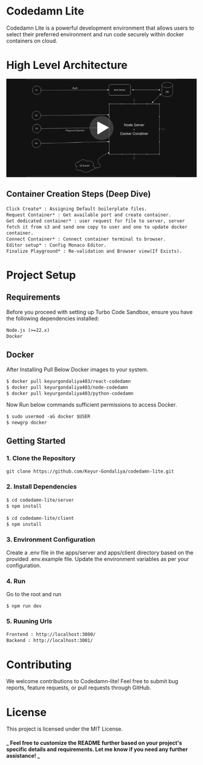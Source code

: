 # Codedamn Lite

Codedamn Lite is a powerful development environment that allows users to select their preferred environment and run code securely within docker containers on cloud.

# High Level Architecture

[![IMAGE ALT TEXT HERE](<https://github.com/Vzila/Images/blob/main/Untitled%20design(1).png?raw=true>)](https://youtu.be/ZWVq66HgEQQ)

## Container Creation Steps (Deep Dive)

    Click Create* : Assigning Default boilerplate files.
    Request Container* : Get available port and create container.
    Get dedicated container* : user request for file to server, server fetch it from s3 and send one copy to user and one to update docker container.
    Connect Container* : Connect container terminal to browser.
    Editor setup* : Config Monaco Editor.
    Finalize Playground* : Re-validation and Browser view(If Exists).

# Project Setup

## Requirements

Before you proceed with setting up Turbo Code Sandbox, ensure you have the following dependencies installed:

    Node.js (>=22.x)
    Docker

## Docker

After Installing Pull Below Docker images to your system.

    $ docker pull keyurgondaliya403/react-codedamn
    $ docker pull keyurgondaliya403/node-codedamn
    $ docker pull keyurgondaliya403/python-codedamn

Now Run below commands sufficient permissions to access Docker.

    $ sudo usermod -aG docker $USER
    $ newgrp docker

## Getting Started

### 1. Clone the Repository

    git clone https://github.com/Keyur-Gondaliya/codedamn-lite.git

### 2. Install Dependencies

    $ cd codedamn-lite/server
    $ npm install

    $ cd codedamn-lite/client
    $ npm install

### 3. Environment Configuration

Create a .env file in the apps/server and apps/client directory based on the provided .env.example file. Update the environment variables as per your configuration.

### 4. Run

Go to the root and run

    $ npm run dev

### 5. Ruuning Urls

    Frontend : http://localhost:3000/
    Backend : http://localhost:3001/

# Contributing

We welcome contributions to Codedamn-lite! Feel free to submit bug reports, feature requests, or pull requests through GitHub.

# License

This project is licensed under the MIT License.

#### **_ Feel free to customize the README further based on your project's specific details and requirements. Let me know if you need any further assistance! _**
